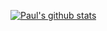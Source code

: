 [![Paul's github stats](https://github-readme-stats.vercel.app/api?username=citypaul&count_private=true)](https://github.com/anuraghazra/github-readme-stats)
